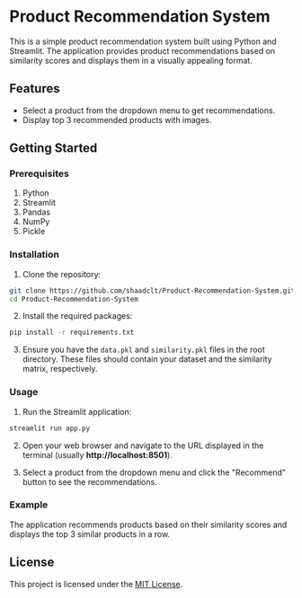 # Product Recommendation System
This is a simple product recommendation system built using Python and Streamlit. The application provides product recommendations based on similarity scores and displays them in a visually appealing format.

## Features
- Select a product from the dropdown menu to get recommendations.
- Display top 3 recommended products with images.

## Getting Started
### Prerequisites
1. Python 
2. Streamlit
3. Pandas
4. NumPy
5. Pickle

### Installation
1. Clone the repository:
```bash
git clone https://github.com/shaadclt/Product-Recommendation-System.git
cd Product-Recommendation-System
```
2. Install the required packages:
```bash
pip install -r requirements.txt
```

3. Ensure you have the `data.pkl` and `similarity.pkl` files in the root directory. These files should contain your dataset and the similarity matrix, respectively.

### Usage
1. Run the Streamlit application:
```bash
streamlit run app.py
```
2. Open your web browser and navigate to the URL displayed in the terminal (usually **http://localhost:8501**).

3. Select a product from the dropdown menu and click the "Recommend" button to see the recommendations.

### Example
The application recommends products based on their similarity scores and displays the top 3 similar products in a row.


## License
This project is licensed under the [MIT License](LICENSE.txt).
